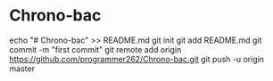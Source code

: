 # Chrono-bac
echo "# Chrono-bac" >> README.md
git init
git add README.md
git commit -m "first commit"
git remote add origin https://github.com/programmer262/Chrono-bac.git
git push -u origin master
                
